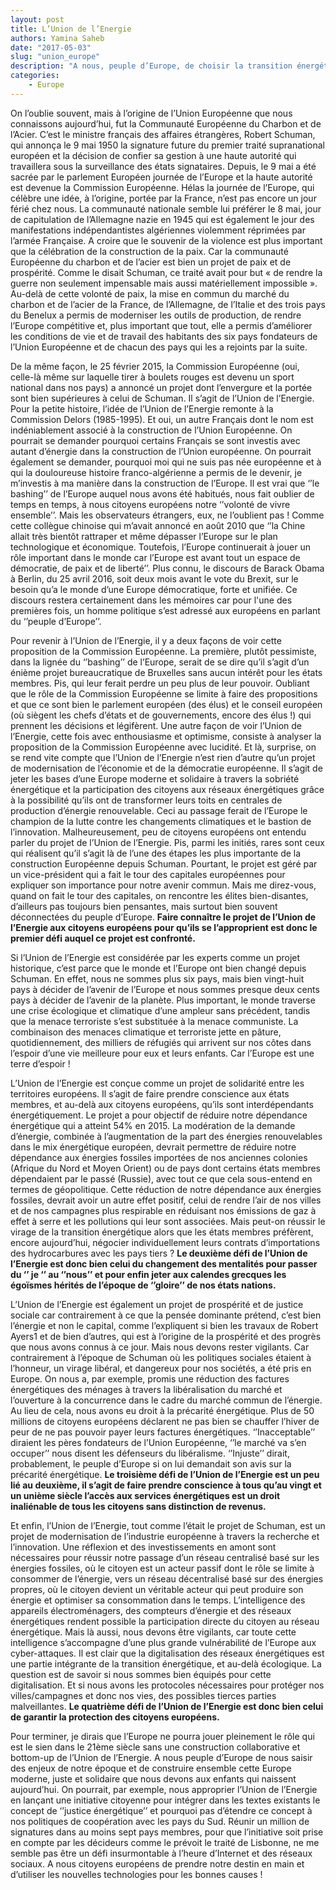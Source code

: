 ```yaml
---
layout: post
title: L’Union de l’Energie 
authors: Yamina Saheb
date: "2017-05-03"
slug: "union_europe"
description: "A nous, peuple d’Europe, de choisir la transition énergétique que nous souhaitons."
categories:
    - Europe
---
```


On l’oublie souvent, mais à l’origine de l’Union Européenne que nous connaissons aujourd’hui, fut la Communauté Européenne du Charbon et de l’Acier. C’est le ministre français des affaires étrangères, Robert Schuman, qui annonça le 9 mai 1950 la signature future du premier traité supranational européen et la décision de confier sa gestion à une haute autorité qui travaillera sous la surveillance des états signataires.
Depuis, le 9 mai a été sacrée par le parlement Européen journée de l’Europe et la haute autorité est devenue la Commission Européenne. Hélas la journée de l’Europe, qui célèbre une idée, à l’origine, portée par la France, n’est pas encore un jour férié chez nous. La communauté nationale semble lui préférer le 8 mai, jour de capitulation de l’Allemagne nazie en 1945 qui est également le jour des manifestations indépendantistes algériennes violemment réprimées par l’armée Française. A croire que le souvenir de la violence est plus important que la célébration de la construction de la paix. Car la communauté Européenne du charbon et de l’acier est bien un projet de paix et de prospérité. Comme le disait Schuman, ce traité avait pour but « de rendre la guerre non seulement impensable mais aussi matériellement impossible ». Au-delà de cette volonté de paix, la mise en commun du marché du charbon et de l’acier de la France, de l’Allemagne, de l’Italie et des trois pays du Benelux a permis de moderniser les outils de production, de rendre l’Europe compétitive et, plus important que tout, elle a permis d’améliorer les conditions de vie et de travail des habitants des six pays fondateurs de l’Union Européenne et de chacun des pays qui les a rejoints par la suite. 

De la même façon, le 25 février 2015, la Commission Européenne (oui, celle-là même sur laquelle tirer à boulets rouges est devenu un sport national dans nos pays) a annoncé un projet dont l’envergure et la portée sont bien supérieures à celui de Schuman. Il s’agit de l’Union de l’Energie. Pour la petite histoire, l’idée de l’Union de l’Energie remonte à la Commission Delors (1985-1995). Et oui, un autre Français dont le nom est indéniablement associé à la construction de l’Union Européenne. On pourrait se demander pourquoi certains Français se sont investis avec autant d’énergie dans la construction de l’Union européenne. On pourrait également se demander, pourquoi moi qui ne suis pas née européenne et à qui la douloureuse histoire franco-algérienne a permis de le devenir, je m’investis à ma manière dans la construction de l’Europe. Il est vrai que ‘’le bashing’’ de l’Europe auquel nous avons été habitués, nous fait oublier de temps en temps, à nous citoyens européens notre ‘’volonté de vivre ensemble’’.  Mais les observateurs étrangers, eux, ne l’oublient pas ! Comme cette collègue chinoise qui m’avait annoncé en août 2010 que ‘’la Chine allait très bientôt rattraper et même dépasser l’Europe sur le plan technologique et économique. Toutefois, l’Europe continuerait à jouer un rôle important dans le monde car l’Europe est avant tout un espace de démocratie, de paix et de liberté’’. Plus connu, le discours de Barack Obama à Berlin, du 25 avril 2016, soit deux mois avant le vote du Brexit, sur le besoin qu’a le monde d’une Europe démocratique, forte et unifiée. Ce discours restera certainement dans les mémoires car pour l'une des premières fois, un homme politique s’est adressé aux européens en parlant du ‘’peuple d’Europe’’. 

Pour revenir à l’Union de l’Energie, il y a deux façons de voir cette proposition de la Commission Européenne. La première, plutôt pessimiste, dans la lignée du ‘’bashing’’ de l’Europe, serait de se dire qu’il s’agit d’un énième projet bureaucratique de Bruxelles sans aucun intérêt pour les états membres. Pis, qui leur ferait perdre un peu plus de leur pouvoir. Oubliant que le rôle de la Commission Européenne se limite à faire des propositions et que ce sont bien le parlement européen (des élus) et le conseil européen (où siègent les chefs d’états et de gouvernements, encore des élus !) qui prennent les décisions et légifèrent. Une autre façon de voir l’Union de l’Energie, cette fois avec enthousiasme et optimisme, consiste à analyser la proposition de la Commission Européenne avec lucidité. Et là, surprise, on se rend vite compte que l’Union de l’Energie n’est rien d’autre qu’un projet de modernisation de l’économie et de la démocratie européenne. Il s’agit de jeter les bases d’une Europe moderne et solidaire à travers la sobriété énergétique et la participation des citoyens aux réseaux énergétiques grâce à la possibilité qu’ils ont de transformer leurs toits en centrales de production d’énergie renouvelable. Ceci au passage ferait de l’Europe le champion de la lutte contre les changements climatiques et le bastion de l’innovation. 
Malheureusement, peu de citoyens européens ont entendu parler du projet de l’Union de l’Energie. Pis, parmi les initiés, rares sont ceux qui réalisent qu’il s’agit là de l’une des étapes les plus importante de la construction Européenne depuis Schuman. Pourtant, le projet est géré par un vice-président qui a fait le tour des capitales européennes pour expliquer son importance pour notre avenir commun. Mais me direz-vous, quand on fait le tour des capitales, on rencontre les élites bien-disantes, d’ailleurs pas toujours bien pensantes, mais surtout bien souvent déconnectées du peuple d’Europe. **Faire connaître le projet de l’Union de l’Energie aux citoyens européens pour qu’ils se l’approprient est donc le premier défi auquel ce projet est confronté.**

Si l’Union de l’Energie est considérée par les experts comme un projet historique, c’est parce que le monde et l’Europe ont bien changé depuis Schuman. En effet, nous ne sommes plus six pays, mais bien vingt-huit pays à décider de l’avenir de l’Europe et nous sommes presque deux cents pays à décider de l’avenir de la planète. Plus important, le monde traverse une crise écologique et climatique d’une ampleur sans précédent, tandis que la menace terroriste s’est substituée à la menace communiste. La combinaison des menaces climatique et terroriste jette en pâture, quotidiennement, des milliers de réfugiés qui arrivent sur nos côtes dans l’espoir d’une vie meilleure pour eux et leurs enfants. Car l’Europe est une terre d’espoir !

L’Union de l’Energie est conçue comme un projet de solidarité entre les territoires européens. Il s’agit de faire prendre conscience aux états membres, et au-delà aux citoyens européens, qu’ils sont interdépendants énergétiquement. Le projet a pour objectif de réduire notre dépendance énergétique qui a atteint 54% en 2015. La modération de la demande d’énergie, combinée à l’augmentation de la part des énergies renouvelables dans le mix énergétique européen, devrait permettre de réduire notre dépendance aux énergies fossiles importées de nos anciennes colonies (Afrique du Nord et Moyen Orient) ou de pays dont certains états membres dépendaient par le passé (Russie), avec tout ce que cela sous-entend en termes de géopolitique. Cette réduction de notre dépendance aux énergies fossiles, devrait avoir un autre effet positif, celui de rendre l’air de nos villes et de nos campagnes plus respirable en réduisant nos émissions de gaz à effet à serre et les pollutions qui leur sont associées. Mais peut-on réussir le virage de la transition énergétique alors que les états membres préfèrent, encore aujourd’hui, négocier individuellement leurs contrats d’importations des hydrocarbures avec les pays tiers ? **Le deuxième défi de l’Union de l’Energie est donc bien celui du changement des mentalités pour passer du ‘’ je ‘’ au ‘’nous’’ et pour enfin jeter aux calendes grecques les égoïsmes hérités de l’époque de ‘’gloire’’ de nos états nations.**

L’Union de l’Energie est également un projet de prospérité et de justice sociale car contrairement à ce que la pensée dominante prétend, c’est bien l’énergie et non le capital, comme l’expliquent si bien les travaux de Robert Ayers1 et de bien d’autres, qui est à l’origine de la prospérité et des progrès que nous avons connus à ce jour. Mais nous devons rester vigilants. Car contrairement à l’époque de Schuman où les politiques sociales étaient à l’honneur, un virage libéral, et dangereux pour nos sociétés, a été pris en Europe. On nous a, par exemple, promis une réduction des factures énergétiques des ménages à travers la libéralisation du marché et l’ouverture à la concurrence dans le cadre du marché commun de l’énergie. Au lieu de cela, nous avons eu droit à la précarité énergétique. Plus de 50 millions de citoyens européens déclarent ne pas bien se chauffer l’hiver de peur de ne pas pouvoir payer leurs factures énergétiques. ‘’Inacceptable’’ diraient les pères fondateurs de l’Union Européenne, ‘’le marché va s’en occuper’’ nous disent les défenseurs du libéralisme. ‘’Injuste’’ dirait, probablement, le peuple d’Europe si on lui demandait son avis sur la précarité énergétique. **Le troisième défi de l’Union de l’Energie est un peu lié au deuxième, il s’agit de faire prendre conscience à tous qu’au vingt et un unième siècle l’accès aux services énergétiques est un droit inaliénable de tous les citoyens sans distinction de revenus.**

Et enfin, l’Union de l’Energie, tout comme l’était le projet de Schuman, est un projet de modernisation de l’industrie européenne à travers la recherche et l’innovation. Une réflexion et des investissements en amont sont nécessaires pour réussir notre passage d’un réseau centralisé basé sur les énergies fossiles, où le citoyen est un acteur passif dont le rôle se limite à consommer de l’énergie, vers un réseau décentralisé basé sur des énergies propres, où le citoyen devient un véritable acteur qui peut produire son énergie et optimiser sa consommation dans le temps. L’intelligence des appareils électroménagers, des compteurs d’énergie et des réseaux énergétiques rendent possible la participation directe du citoyen au réseau énergétique. Mais là aussi, nous devons être vigilants, car toute cette intelligence s’accompagne d’une plus grande vulnérabilité de l’Europe aux cyber-attaques. Il est clair que la digitalisation des réseaux énergétiques est une partie intégrante de la transition énergétique, et au-delà écologique. La question est de savoir si nous sommes bien équipés pour cette digitalisation. Et si nous avons les protocoles nécessaires pour protéger nos villes/campagnes et donc nos vies, des possibles tierces parties malveillantes. **Le quatrième défi de l’Union de l’Energie est donc bien celui de garantir la protection des citoyens européens.**

Pour terminer, je dirais que l’Europe ne pourra jouer pleinement le rôle qui est le sien dans le 21ème siècle sans une construction collaborative et bottom-up de l’Union de l’Energie. A nous peuple d’Europe de nous saisir des enjeux de notre époque et de construire ensemble cette Europe moderne, juste et solidaire que nous devons aux enfants qui naissent aujourd’hui.  On pourrait, par exemple, nous approprier l’Union de l’Energie en lançant une initiative citoyenne pour intégrer dans les textes existants le concept de ‘’justice énergétique’’ et pourquoi pas d’étendre ce concept à nos politiques de coopération avec les pays du Sud. Réunir un million de signatures dans au moins sept pays membres, pour que l’initiative soit prise en compte par les décideurs comme le prévoit le traité de Lisbonne, ne me semble pas être un défi insurmontable à l’heure d’Internet et des réseaux sociaux. A nous citoyens européens de prendre notre destin en main et d’utiliser les nouvelles technologies pour les bonnes causes ! 
